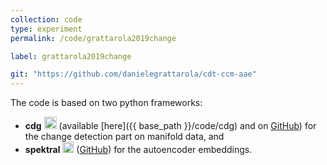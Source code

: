 ```yaml
---
collection: code
type: experiment
permalink: /code/grattarola2019change

label: grattarola2019change

git: "https://github.com/danielegrattarola/cdt-ccm-aae"
---
```


The code is based on two python frameworks:

- __cdg__ <img src="{{ base_path }}/images/cdg_logo.svg" style="width: 20px"> (available [here]({{ base_path }}/code/cdg) and on [GitHub](https://github.com/dzambon/cdg.git)) for the change detection part on manifold data, and 
- __spektral__ <img src="{{ base_path }}/images/spektral_logo_dark.svg" style="width: 18px"> ([GitHub](https://github.com/danielegrattarola/spektral.git)) for the autoencoder embeddings. 
